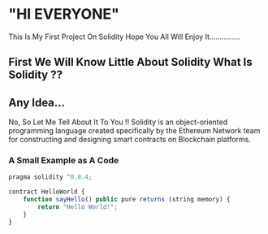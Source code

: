 
# "HI EVERYONE"

This Is My First Project On Solidity
Hope You All Will Enjoy It...............

## First We Will Know Little About Solidity What Is Solidity ??
## Any Idea...

No, So Let Me Tell About It To You !!
Solidity is an object-oriented programming language created specifically by the Ethereum Network team for constructing and designing smart contracts on Blockchain platforms.

### A Small Example as A Code 
```javascript
pragma solidity ^0.8.4;

contract HelloWorld {
    function sayHello() public pure returns (string memory) {
        return "Hello World!";
    }
}

```
